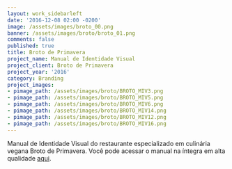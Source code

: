 ```yaml
---
layout: work_sidebarleft
date: '2016-12-08 02:00 -0200'
image: /assets/images/broto_00.png
banner: /assets/images/broto/broto_01.png
comments: false
published: true
title: Broto de Primavera
project_name: Manual de Identidade Visual
project_client: Broto de Primavera
project_year: '2016'
category: Branding
project_images:
- pimage_path: /assets/images/broto/BROTO_MIV3.png
- pimage_path: /assets/images/broto/BROTO_MIV5.png
- pimage_path: /assets/images/broto/BROTO_MIV6.png
- pimage_path: /assets/images/broto/BROTO_MIV14.png
- pimage_path: /assets/images/broto/BROTO_MIV12.png
- pimage_path: /assets/images/broto/BROTO_MIV16.png
---
```

Manual de Identidade Visual do restaurante especializado em culinária vegana Broto de Primavera. Você pode acessar o manual na íntegra em alta qualidade [aqui](https://drive.google.com/file/d/0B3hR4sajYAW9am9ZOFJ1SThUcEU/view?usp=sharing).
